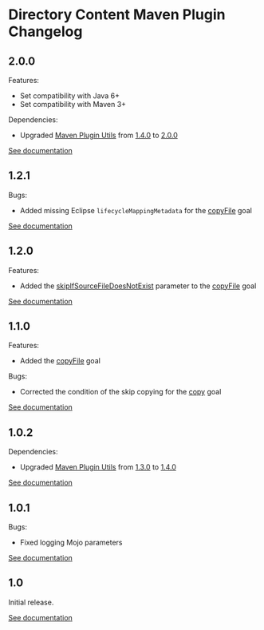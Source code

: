 # Directory Content Maven Plugin Changelog

## 2.0.0
Features:
* Set compatibility with Java 6+
* Set compatibility with Maven 3+

Dependencies:
* Upgraded [Maven Plugin Utils](http://maven-plugin-utils.projects.gabrys.biz/) from [1.4.0](http://maven-plugin-utils.projects.gabrys.biz/1.4.0/) to [2.0.0](http://maven-plugin-utils.projects.gabrys.biz/2.0.0/)

[See documentation](http://directory-content-maven-plugin.projects.gabrys.biz/2.0.0/)

## 1.2.1
Bugs:
* Added missing Eclipse `lifecycleMappingMetadata` for the [copyFile](http://directory-content-maven-plugin.projects.gabrys.biz/1.2.1/copyFile-mojo.html) goal

[See documentation](http://directory-content-maven-plugin.projects.gabrys.biz/1.2.1/)

## 1.2.0
Features:
* Added the [skipIfSourceFileDoesNotExist](http://directory-content-maven-plugin.projects.gabrys.biz/1.2.0/copyFile-mojo.html#skipIfSourceFileDoesNotExist) parameter to the [copyFile](http://directory-content-maven-plugin.projects.gabrys.biz/1.2.0/copyFile-mojo.html) goal

[See documentation](http://directory-content-maven-plugin.projects.gabrys.biz/1.2.0/)

## 1.1.0
Features:
* Added the [copyFile](http://directory-content-maven-plugin.projects.gabrys.biz/1.1.0/copyFile-mojo.html) goal

Bugs:
* Corrected the condition of the skip copying for the [copy](http://directory-content-maven-plugin.projects.gabrys.biz/1.1.0/copy-mojo.html) goal

[See documentation](http://directory-content-maven-plugin.projects.gabrys.biz/1.1.0/)

## 1.0.2
Dependencies:
* Upgraded [Maven Plugin Utils](http://maven-plugin-utils.projects.gabrys.biz/) from [1.3.0](http://maven-plugin-utils.projects.gabrys.biz/1.3.0/) to [1.4.0](http://maven-plugin-utils.projects.gabrys.biz/1.4.0/)

[See documentation](http://directory-content-maven-plugin.projects.gabrys.biz/1.0.2/)

## 1.0.1
Bugs:
* Fixed logging Mojo parameters

[See documentation](http://directory-content-maven-plugin.projects.gabrys.biz/1.0.1/)

## 1.0
Initial release.

[See documentation](http://directory-content-maven-plugin.projects.gabrys.biz/1.0/)